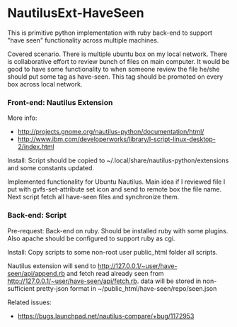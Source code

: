 NautilusExt-HaveSeen
====================

This is primitive python implementation with ruby back-end to support "have seen" functionality across multiple machines.

Covered scenario. There is multiple ubuntu box on my local network. There is collaborative effort to review bunch of files on main computer. 
It would be good to have some functionality to when someone review the file he/she should put some tag as have-seen. This tag should be promoted on every box across local network.

### Front-end: Nautilus Extension

More info: 
* http://projects.gnome.org/nautilus-python/documentation/html/
* http://www.ibm.com/developerworks/library/l-script-linux-desktop-2/index.html

Install: Script should be copied to ~/.local/share/nautilus-python/extensions and some constants updated.

Implemented functionality for Ubuntu Nautilus. Main idea if I reviewed file I put with gvfs-set-attribute set icon and send to remote box the file name. Next script fetch all have-seen files and synchronize them.

### Back-end: Script

Pre-request: Back-end on ruby. Should be installed ruby with some plugins. Also apache should be configured to support ruby as cgi.

Install: Copy scripts to some non-root user public_html folder all scripts. 

Nautilus extension will send to http://127.0.0.1/~user/have-seen/api/append.rb and fetch read already seen from http://127.0.0.1/~user/have-seen/api/fetch.rb. data will be stored in non-sufficient pretty-json format in ~/public_html/have-seen/repo/seen.json


Related issues:
* https://bugs.launchpad.net/nautilus-compare/+bug/1172953

